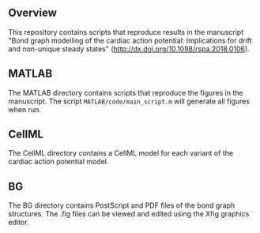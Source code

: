 ## Overview
This repository contains scripts that reproduce results in the manuscript "Bond graph modelling of the cardiac action potential: Implications for drift and non-unique steady states" (http://dx.doi.org/10.1098/rspa.2018.0106).

## MATLAB
The MATLAB directory contains scripts that reproduce the figures in the manuscript. The script `MATLAB/code/main_script.m` will generate all figures when run.

## CellML
The CellML directory contains a CellML model for each variant of the cardiac action potential model.

## BG
The BG directory contains PostScript and PDF files of the bond graph structures. The .fig files can be viewed and edited using the Xfig graphics editor.
